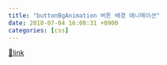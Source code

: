 ```yaml
---
title: "buttonBgAnimation 버튼 배경 애니메이션"
date: 2018-07-04 16:08:31 +0900
categories: [css]
---
```





[🔗link](http://www.mins01.com/mh/tech/read/1172)